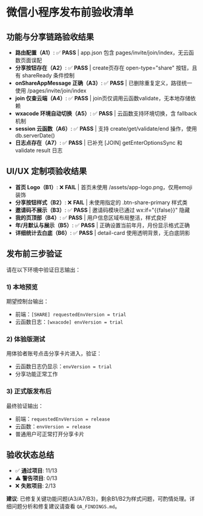 # 微信小程序发布前验收清单

## 功能与分享链路验收结果

- **路由配置（A1）**: ✅ **PASS** | app.json 包含 pages/invite/join/index，无云函数页面误配
- **分享按钮存在（A2）**: ✅ **PASS** | create页存在 open-type="share" 按钮，且有 shareReady 条件控制
- **onShareAppMessage 正确（A3）**: ✅ **PASS** | 已删除重复定义，路径统一使用 /pages/invite/join/index
- **join 仅查云端（A4）**: ✅ **PASS** | join页仅调用云函数validate，无本地存储依赖
- **wxacode 环境自动切换（A5）**: ✅ **PASS** | 云函数支持环境切换，含 fallback 机制
- **session 云函数（A6）**: ✅ **PASS** | 支持 create/get/validate/end 操作，使用 db.serverDate()
- **日志点存在（A7）**: ✅ **PASS** | 已补充 [JOIN] getEnterOptionsSync 和 validate result 日志

## UI/UX 定制项验收结果

- **首页 Logo（B1）**: ❌ **FAIL** | 首页未使用 /assets/app-logo.png，仅用emoji装饰
- **分享按钮样式（B2）**: ❌ **FAIL** | 未使用指定的 .btn-share-primary 样式类
- **邀请码不展示（B3）**: ✅ **PASS** | 邀请码模块已通过 wx:if="{{false}}" 隐藏
- **我的页顶部（B4）**: ✅ **PASS** | 用户信息区域布局整洁，样式良好
- **年/月默认与展示（B5）**: ✅ **PASS** | 正确设置当前年月，月份显示格式正确
- **详细统计去白底（B6）**: ✅ **PASS** | detail-card 使用透明背景，无白底阴影

## 发布前三步验证

请在以下环境中验证日志输出：

### 1) 本地预览
期望控制台输出：
- 前端：`[SHARE] requestedEnvVersion = trial`
- 云函数日志：`[wxacode] envVersion = trial`

### 2) 体验版测试  
用体验者账号点击分享卡片进入，验证：
- 云函数日志仍显示：`envVersion = trial`
- 分享功能正常工作

### 3) 正式版发布后
最终验证输出：
- 前端：`requestedEnvVersion = release`  
- 云函数：`envVersion = release`
- 普通用户可正常打开分享卡片

## 验收状态总结

- ✅ **通过项目**: 11/13
- ⚠️ **警告项目**: 0/13  
- ❌ **失败项目**: 2/13

**建议**: 已修复关键功能问题(A3/A7/B3)，剩余B1/B2为样式问题，可酌情处理。详细问题分析和修复建议请查看 `QA_FINDINGS.md`。